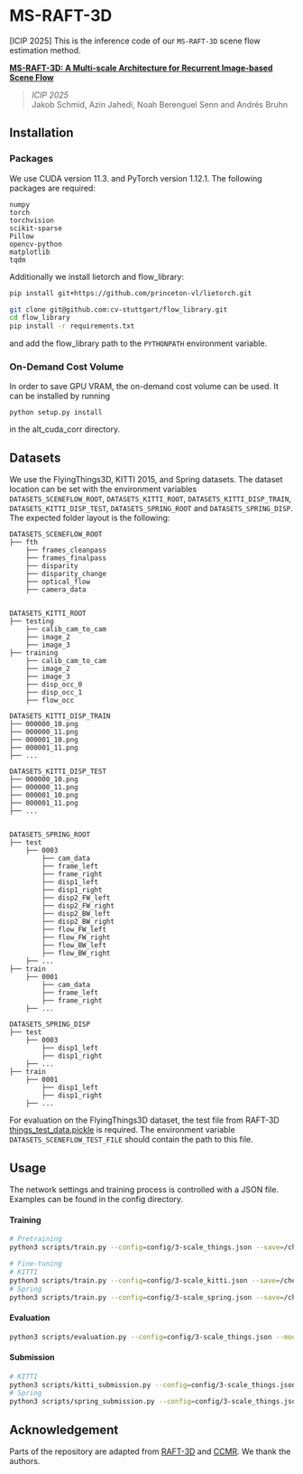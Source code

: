 # MS-RAFT-3D
[ICIP 2025] This is the inference code of our `MS-RAFT-3D` scene flow estimation method.

 **[MS-RAFT-3D: A Multi-scale Architecture for Recurrent Image-based Scene Flow](https://arxiv.org/pdf/2506.01443)**<br/>
> _ICIP 2025_ <br/>
> Jakob Schmid, Azin Jahedi, Noah Berenguel Senn and Andrés Bruhn
## Installation

### Packages
We use CUDA version 11.3. and PyTorch version 1.12.1. The following packages are required:
```
numpy
torch
torchvision
scikit-sparse
Pillow
opencv-python
matplotlib
tqdm
```

Additionally we install lietorch and flow_library:
```bash
pip install git+https://github.com/princeton-vl/lietorch.git

git clone git@github.com:cv-stuttgart/flow_library.git
cd flow_library
pip install -r requirements.txt
```
and add the flow_library path to the ```PYTHONPATH``` environment variable.

### On-Demand Cost Volume
In order to save GPU VRAM, the on-demand cost volume can be used. It can be installed by running
```
python setup.py install
```
in the alt_cuda_corr directory.

## Datasets
We use the FlyingThings3D, KITTI 2015, and Spring datasets.
The dataset location can be set with the environment variables ```DATASETS_SCENEFLOW_ROOT```, ```DATASETS_KITTI_ROOT```, ```DATASETS_KITTI_DISP_TRAIN```, ```DATASETS_KITTI_DISP_TEST```, ```DATASETS_SPRING_ROOT``` and ```DATASETS_SPRING_DISP```. The expected folder layout is the following:
```
DATASETS_SCENEFLOW_ROOT
├── fth
    ├── frames_cleanpass
    ├── frames_finalpass
    ├── disparity
    ├── disparity_change
    ├── optical_flow
    ├── camera_data


DATASETS_KITTI_ROOT
├── testing
    ├── calib_cam_to_cam
    ├── image_2
    ├── image_3
├── training
    ├── calib_cam_to_cam
    ├── image_2
    ├── image_3
    ├── disp_occ_0
    ├── disp_occ_1
    ├── flow_occ

DATASETS_KITTI_DISP_TRAIN
├── 000000_10.png
├── 000000_11.png
├── 000001_10.png
├── 000001_11.png
├── ...

DATASETS_KITTI_DISP_TEST
├── 000000_10.png
├── 000000_11.png
├── 000001_10.png
├── 000001_11.png
├── ...


DATASETS_SPRING_ROOT
├── test
    ├── 0003
        ├── cam_data
        ├── frame_left
        ├── frame_right
        ├── disp1_left
        ├── disp1_right
        ├── disp2_FW_left
        ├── disp2_FW_right
        ├── disp2_BW_left
        ├── disp2_BW_right
        ├── flow_FW_left
        ├── flow_FW_right
        ├── flow_BW_left
        ├── flow_BW_right
    ├── ...
├── train
    ├── 0001
        ├── cam_data
        ├── frame_left
        ├── frame_right
    ├── ...

DATASETS_SPRING_DISP
├── test
    ├── 0003
        ├── disp1_left
        ├── disp1_right
    ├── ...
├── train
    ├── 0001
        ├── disp1_left
        ├── disp1_right
    ├── ...
```

For evaluation on the FlyingThings3D dataset, the test file from RAFT-3D [things_test_data.pickle](https://drive.google.com/file/d/1zzPAJ-hYlA0eKgzwwuuh3zfS47OXD7su/view?usp=sharing) is required.
The environment variable ```DATASETS_SCENEFLOW_TEST_FILE``` should contain the path to this file.


## Usage

The network settings and training process is controlled with a JSON file.
Examples can be found in the config directory.

#### Training
```bash
# Pretraining
python3 scripts/train.py --config=config/3-scale_things.json --save=/checkpoint/folder

# Fine-tuning
# KITTI
python3 scripts/train.py --config=config/3-scale_kitti.json --save=/checkpoint/folder --ckpt=/path/to/checkpoint
# Spring
python3 scripts/train.py --config=config/3-scale_spring.json --save=/checkpoint/folder --ckpt=/path/to/checkpoint
```

#### Evaluation
```bash
python3 scripts/evaluation.py --config=config/3-scale_things.json --model=/path/to/checkpoint --dataset="kitti+sceneflow+spring"
```

#### Submission
```bash
# KITTI
python3 scripts/kitti_submission.py --config=config/3-scale_things.json --model=/path/to/checkpoint
# Spring
python3 scripts/spring_submission.py --config=config/3-scale_things.json --model=/path/to/checkpoint
```

## Acknowledgement
Parts of the repository are adapted from [RAFT-3D](https://github.com/princeton-vl/RAFT-3D/) and [CCMR](https://github.com/cv-stuttgart/CCMR). We thank the authors.
